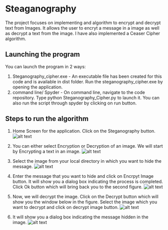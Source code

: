 # Steaganography

The project focuses on implementing and algorithm to encrypt and decrypt text from Images.
It allows the user to encryt a message in a image as well as decrypt a text from the image. 
I have also implemented a Ceaser Cipher algorithm.

## Launching the program
You can launch the program in 2 ways:
1) Steganography_cipher.exe - An executable file has been created for this code and is available in dist folder. Run the steganography_cipher.exe by opening the application.
2) command line/ Spyder - On command line, navigate to the code repository. Type python Steganography_Cipher.py to launch it. You can also run the script through spyder by clicking on run button.

## Steps to run the algorithm
1) Home Screen for the application. Click on the Steganography button.
![alt text](https://github.com/kdave97/Steganography/blob/master/output/1.PNG)

2) You can either select Encryption or Decryption of an image. We will start by Encrypting a text in an image.
![alt text](https://github.com/kdave97/Steganography/blob/master/output/2.PNG)

3) Select the image from your local directory in which you want to hide the message. 
![alt text](https://github.com/kdave97/Steganography/blob/master/output/3.PNG)

4) Enter the message that you want to hide and click on Encrpyt Image button. It will show you a dialog box indicating the process is completed. Click Ok button which will bring back you to the second figure.
![alt text](https://github.com/kdave97/Steganography/blob/master/output/4.PNG)

5) Now, we will decrypt the image. Click on the Decrypt button which will show you the window below in the figure. Select the image which you want to decrypt and click on decrypt image button.
![alt text](https://github.com/kdave97/Steganography/blob/master/output/5.PNG)

6) It will show you a dialog box indicating the message hidden in the image.
![alt text](https://github.com/kdave97/Steganography/blob/master/output/6.PNG)
